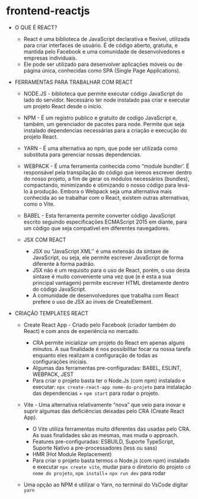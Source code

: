 # frontend-reactjs


- O QUE É REACT?

  - React é uma biblioteca de JavaScript declarativa e flexível, utilizada para criar interfaces de usuário. É de código aberto, gratuita, e mantida pelo Facebook e uma comunidade de desenvolvedores e empresas individuais.
  - Ele pode ser utilizado para desenvolver aplicações móveis ou de página única, conhecidas como SPA (Single Page Applications).

- FERRAMENTAS PARA TRABALHAR COM REACT
  - NODE.JS - biblioteca que permite executar código JavaScript do lado do servidor. Necessário ter node instalado paa criar e executar um projeto React desde o início.
  - NPM - É um registro publico e gratuito de codigo JavaScript e, também, um gerenciador de pacotes para node. Permite que seja instalado dependencias necessárias para a criação e execução do projeto React.
  - YARN - É uma alternativa ao npm, que pode ser utilizada como substituta para gerenciar nossas dependencias.
  - WEBPACK - É uma ferramenta conhecida como “module bundler’. É responsável pela transpilação do código que iremos escrever dentro do nosso projeto, a fim de gerar os módulos necessários (bundles), compactando, minimizando e otimizando o nosso código para levá-lo à produção. Embora o Webpack seja uma alternativa mais conhecida ao se trabalhar com o React, existem outras alternativas, como o Vite.
  - BABEL - Esta ferramenta permite converter código JavaScript escrito seguindo especificações ECMAScript 2015 em diante, para um código que seja compatível em diferentes navegadores. 
  
  
  
  
  - JSX COM REACT

    - JSX ou “JavaScript XML'' é uma extensão da sintaxe de JavaScript, ou seja, ele permite escrever JavaScript de forma diferente à forma padrão.
    - JSX não é um requisito para o uso de React, porém, o uso desta sintaxe é muito conveniente uma vez que (e é esta a sua principal vantagem) permite escrever HTML diretamente dentro do código JavaScript.
    - A comunidade de desenvolvedores que trabalha com React prefere o uso de JSX ao inves de CreateElement.




- CRIAÇÃO TEMPLATES REACT
  - Create React App - Criado pelo Facebook (criador também do React) e com anos de experiência no mercado.
      - CRA permite inicializar um projeto do React em apenas alguns minutos. A sua finalidade é nos possibilitar focar na nossa tarefa enquanto eles realizam a configuração de todas as configurações iniciais. 
      - Algumas das ferramentas pre-configuradas: BABEL, ESLINT, WEBPACK, JEST
      - Para criar o projeto basta ter o Node.Js (com npm) instalado e executar: `npx create-react-app nome-do-projeto` para instalação das dependencias + `npm start` para rodar o projeto.

      
  - Vite - Uma alternativa relativamente “nova” que veio para inovar e suprir algumas das deficiências deixadas pelo CRA (Create React App).
      - O Vite utiliza ferramentas muito diferentes das usadas pelo CRA. As suas finalidades são as mesmas, mas muda o approach. 
      - Features pre-configuradas: ESBUILD, Suporte TypeScript, Suporte Nativo a pre-processadores (less ou sass)
      - HMR (Hot Module Replacement)
      - Para criar o projeto basta termos o Node.js (com npm) instalado e executar `npx create vite`, mudar para o diretorio do projeto `cd nome do projeto`, `npm install`+ `npx run dev` para rodar
      
      
   - Uma opção ao NPM é utilizar o Yarn, no terminal do VsCode digitar `yarn`
      
      
   

